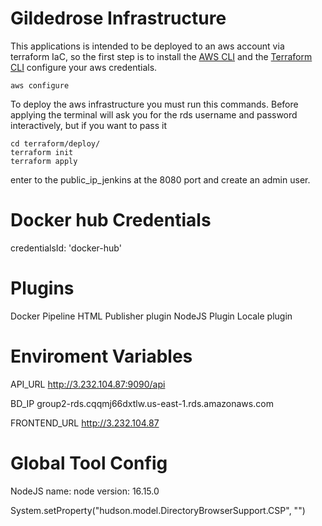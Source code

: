 # Gildedrose Infrastructure

This applications is intended to be deployed to an aws account via terraform IaC, so the first step is to install the [AWS CLI](https://docs.aws.amazon.com/cli/latest/userguide/getting-started-install.html) and the [Terraform CLI](https://www.terraform.io/downloads) configure your aws credentials.
```
aws configure
```

To deploy the aws infrastructure you must run this commands. Before applying the terminal will ask you for the rds username and password interactively, but if you want to pass it

```
cd terraform/deploy/
terraform init
terraform apply
```

enter to the public_ip_jenkins at the 8080 port and create an admin user.

# Docker hub Credentials
credentialsId: 'docker-hub'

# Plugins

Docker Pipeline
HTML Publisher plugin
NodeJS Plugin
Locale plugin

# Enviroment Variables

API_URL
http://3.232.104.87:9090/api

BD_IP
group2-rds.cqqmj66dxtlw.us-east-1.rds.amazonaws.com

FRONTEND_URL
http://3.232.104.87

# Global Tool Config

NodeJS
name: node
version: 16.15.0

System.setProperty("hudson.model.DirectoryBrowserSupport.CSP", "")
